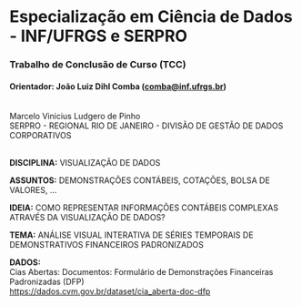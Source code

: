 # **Especialização em Ciência de Dados - INF/UFRGS e SERPRO**
### Trabalho de Conclusão de Curso (TCC)
#### Orientador: João Luiz Dihl Comba (comba@inf.ufrgs.br)


<br>
Marcelo Vinicius Ludgero de Pinho<br>
SERPRO - REGIONAL RIO DE JANEIRO - DIVISÃO DE GESTÃO DE DADOS CORPORATIVOS<br>
<br>

**DISCIPLINA:** VISUALIZAÇÃO DE DADOS

**ASSUNTOS:** DEMONSTRAÇÕES CONTÁBEIS, COTAÇÕES, BOLSA DE VALORES, ...

**IDEIA:** COMO REPRESENTAR INFORMAÇÕES CONTÁBEIS COMPLEXAS ATRAVÉS DA VISUALIZAÇÃO DE DADOS?

**TEMA:** ANÁLISE VISUAL INTERATIVA DE SÉRIES TEMPORAIS DE DEMONSTRATIVOS FINANCEIROS PADRONIZADOS

**DADOS:**<br>
Cias Abertas: Documentos: Formulário de Demonstrações Financeiras Padronizadas (DFP)<br>
https://dados.cvm.gov.br/dataset/cia_aberta-doc-dfp
